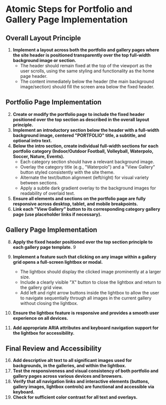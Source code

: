 # Atomic Steps for Portfolio and Gallery Page Implementation

## Overall Layout Principle

1.  **Implement a layout across both the portfolio and gallery pages where the site header is positioned transparently over the top full-width background image or section.**
    - The header should remain fixed at the top of the viewport as the user scrolls, using the same styling and functionality as the home page header.
    - The content immediately below the header (the main background image/section) should fill the screen area below the fixed header.

## Portfolio Page Implementation

2.  **Create or modify the portfolio page to include the fixed header positioned over the top section as described in the overall layout principle.**
3.  **Implement an introductory section below the header with a full-width background image, centered "PORTFOLIO" title, a subtitle, and optional intro text.**
4.  **Below the intro section, create individual full-width sections for each portfolio category (Indoor/Outdoor Football, Volleyball, Waterpolo, Soccer, Nature, Events).**
    - Each category section should have a relevant background image.
    - Overlay the category title (e.g., "Waterpolo") and a "View Gallery" button styled consistently with the site theme.
    - Alternate the text/button alignment (left/right) for visual variety between sections.
    - Apply a subtle dark gradient overlay to the background images for readability of overlaid text.
5.  **Ensure all elements and sections on the portfolio page are fully responsive across desktop, tablet, and mobile breakpoints.**
6.  **Link each "View Gallery" button to its corresponding category gallery page (use placeholder links if necessary).**

## Gallery Page Implementation


8.  **Apply the fixed header positioned over the top section principle to each gallery page template.**
9

13. **Implement a feature such that clicking on any image within a gallery grid opens a full-screen lightbox or modal.**
    - The lightbox should display the clicked image prominently at a larger size.
    - Include a clearly visible "X" button to close the lightbox and return to the gallery grid view.
    - Add left and right arrow buttons inside the lightbox to allow the user to navigate sequentially through all images in the current gallery without closing the lightbox.
14. **Ensure the lightbox feature is responsive and provides a smooth user experience on all devices.**
15. **Add appropriate ARIA attributes and keyboard navigation support for the lightbox for accessibility.**

## Final Review and Accessibility

16. **Add descriptive alt text to all significant images used for backgrounds, in the galleries, and within the lightbox.**
17. **Test the responsiveness and visual consistency of both portfolio and gallery pages across various devices and browsers.**
18. **Verify that all navigation links and interactive elements (buttons, gallery images, lightbox controls) are functional and accessible via keyboard.**
19. **Check for sufficient color contrast for all text and overlays.**
